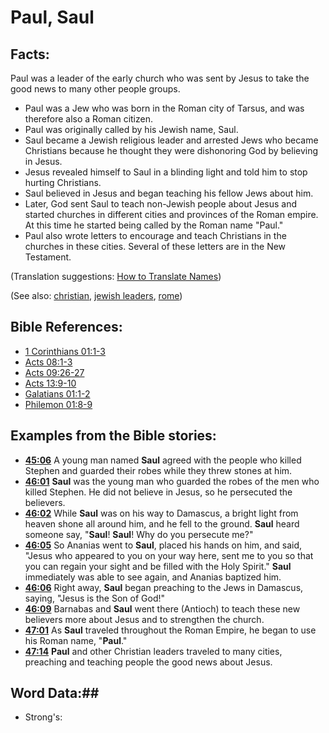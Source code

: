 # Paul, Saul #

## Facts: ##

Paul was a leader of the early church who was sent by Jesus to take the good news to many other people groups.

 * Paul was a Jew who was born in the Roman city of Tarsus, and was therefore also a Roman citizen.
 * Paul was originally called by his Jewish name, Saul.
 * Saul became a Jewish religious leader and arrested Jews who became Christians because he thought they were dishonoring God by believing in Jesus.
 * Jesus revealed himself to Saul in a blinding light and told him to stop hurting Christians.
 * Saul believed in Jesus and began teaching his fellow Jews about him.
 * Later, God sent Saul to teach non-Jewish people about Jesus and started churches in different cities and provinces of the Roman empire. At this time he started being called by the Roman name "Paul."
 * Paul also wrote letters to encourage and teach Christians in the churches in these cities. Several of these letters are in the New Testament.

(Translation suggestions: [How to Translate Names](rc://en/ta/man/translate/translate-names))

(See also: [christian](../kt/christian.md), [jewish leaders](../other/jewishleaders.md), [rome](../other/rome.md))

## Bible References: ##

* [1 Corinthians 01:1-3](rc://en/tn/help/1co/01/01)
* [Acts 08:1-3](rc://en/tn/help/act/08/01)
* [Acts 09:26-27](rc://en/tn/help/act/09/26)
* [Acts 13:9-10](rc://en/tn/help/act/13/09)
* [Galatians 01:1-2](rc://en/tn/help/gal/01/01)
* [Philemon 01:8-9](rc://en/tn/help/phm/01/08)

## Examples from the Bible stories: ##

 * __[45:06](rc://en/tn/help/obs/45/06)__ A young man named __Saul__ agreed with the people who killed Stephen and guarded their robes while they threw stones at him. 
 * __[46:01](rc://en/tn/help/obs/46/01)__ __Saul__ was the young man who guarded the robes of the men who killed Stephen. He did not believe in Jesus, so he persecuted the believers. 
 * __[46:02](rc://en/tn/help/obs/46/02)__ While __Saul__ was on his way to Damascus, a bright light from heaven shone all around him, and he fell to the ground. __Saul__ heard someone say, "__Saul__! __Saul__! Why do you persecute me?" 
 * __[46:05](rc://en/tn/help/obs/46/05)__ So Ananias went to __Saul__, placed his hands on him, and said, "Jesus who appeared to you on your way here, sent me to you so that you can regain your sight and be filled with the Holy Spirit." __Saul__ immediately was able to see again, and Ananias baptized him. 
 * __[46:06](rc://en/tn/help/obs/46/06)__ Right away, __Saul__ began preaching to the Jews in Damascus, saying, "Jesus is the Son of God!" 
 * __[46:09](rc://en/tn/help/obs/46/09)__ Barnabas and __Saul__ went there (Antioch) to teach these new believers more about Jesus and to strengthen the church. 
 * __[47:01](rc://en/tn/help/obs/47/01)__ As __Saul__ traveled throughout the Roman Empire, he began to use his Roman name, "__Paul__." 
 * __[47:14](rc://en/tn/help/obs/47/14)__ __Paul__ and other Christian leaders traveled to many cities, preaching and teaching people the good news about Jesus.

## Word Data:##

* Strong's: 

